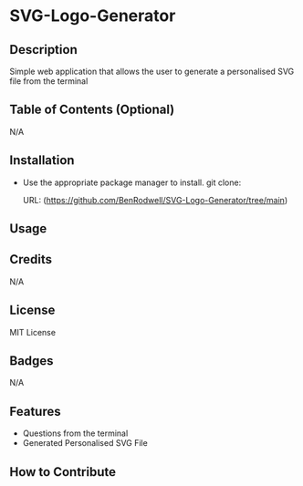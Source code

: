 # SVG-Logo-Generator

## Description

Simple web application that allows the user to generate a personalised SVG file from the terminal

## Table of Contents (Optional)

N/A

## Installation

- Use the appropriate package manager to install.
  git clone: 

  URL: (https://github.com/BenRodwell/SVG-Logo-Generator/tree/main)

## Usage


## Credits

N/A

## License

MIT License

## Badges

N/A

## Features
- Questions from the terminal
- Generated Personalised SVG File

## How to Contribute
